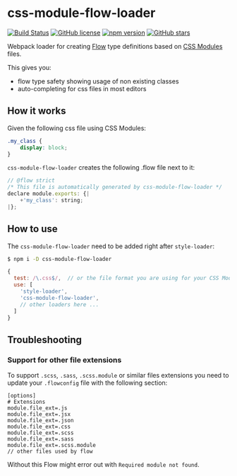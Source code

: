 # css-module-flow-loader

[![Build Status](https://travis-ci.org/webbestmaster/css-module-flow-loader.svg?branch=master)](https://travis-ci.org/github/webbestmaster/css-module-flow-loader)
[![GitHub license](https://img.shields.io/npm/l/css-module-flow-loader)](https://github.com/webbestmaster/css-module-flow-loader/blob/master/license)
[![npm version](https://img.shields.io/npm/v/css-module-flow-loader.svg?style=flat)](https://www.npmjs.com/package/css-module-flow-loader)
[![GitHub stars](https://img.shields.io/github/stars/webbestmaster/css-module-flow-loader?style=social&maxAge=2592000)](https://github.com/webbestmaster/css-module-flow-loader/)

Webpack loader for creating [Flow](https://flow.org/) type definitions based on [CSS Modules](https://github.com/css-modules/css-modules) files.

This gives you:
- flow type safety showing usage of non existing classes
- auto-completing for css files in most editors

## How it works

Given the following css file using CSS Modules:
```css
.my_class {
    display: block;
}
```

`css-module-flow-loader` creates the following .flow file next to it:

```javascript
// @flow strict
/* This file is automatically generated by css-module-flow-loader */
declare module.exports: {|
    +'my_class': string;
|};
```

## How to use

The `css-module-flow-loader` need to be added right after `style-loader`:

```sh
$ npm i -D css-module-flow-loader
```

```javascript
{
  test: /\.css$/,  // or the file format you are using for your CSS Modules
  use: [
    'style-loader',
    'css-module-flow-loader',
    // other loaders here ...
  ]
}
```

## Troubleshooting

### Support for other file extensions

To support `.scss`, `.sass`, `.scss.module` or similar files extensions you need to update your `.flowconfig` file with the following section:

```
[options]
# Extensions
module.file_ext=.js
module.file_ext=.jsx
module.file_ext=.json
module.file_ext=.css
module.file_ext=.scss
module.file_ext=.sass
module.file_ext=.scss.module
// other files used by flow
```

Without this Flow might error out with `Required module not found`.
